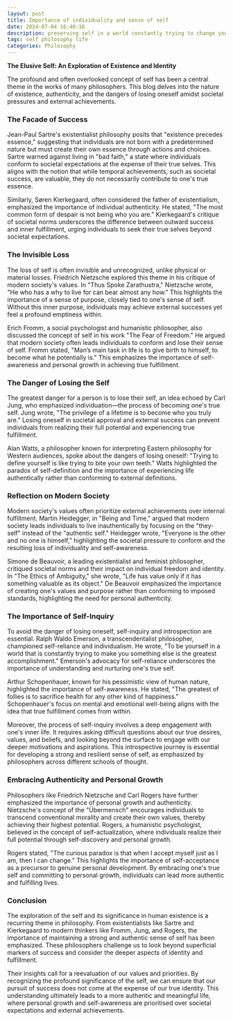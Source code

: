 ```yaml
---
layout: post
title: Importance of individuality and sense of self
date: 2024-07-04 16:40:16
description: preserving self in a world constantly trying to change you
tags: self philosophy life
categories: Philosophy
---
```


**The Elusive Self: An Exploration of Existence and Identity**

The profound and often overlooked concept of self has been a central theme in the works of many philosophers. This blog delves into the nature of existence, authenticity, and the dangers of losing oneself amidst societal pressures and external achievements.

### The Facade of Success

Jean-Paul Sartre's existentialist philosophy posits that "existence precedes essence," suggesting that individuals are not born with a predetermined nature but must create their own essence through actions and choices. Sartre warned against living in "bad faith," a state where individuals conform to societal expectations at the expense of their true selves. This aligns with the notion that while temporal achievements, such as societal success, are valuable, they do not necessarily contribute to one's true essence.

Similarly, Søren Kierkegaard, often considered the father of existentialism, emphasized the importance of individual authenticity. He stated, "The most common form of despair is not being who you are." Kierkegaard's critique of societal norms underscores the difference between outward success and inner fulfillment, urging individuals to seek their true selves beyond societal expectations.

### The Invisible Loss

The loss of self is often invisible and unrecognized, unlike physical or material losses. Friedrich Nietzsche explored this theme in his critique of modern society's values. In "Thus Spoke Zarathustra," Nietzsche wrote, "He who has a why to live for can bear almost any how." This highlights the importance of a sense of purpose, closely tied to one's sense of self. Without this inner purpose, individuals may achieve external successes yet feel a profound emptiness within.

Erich Fromm, a social psychologist and humanistic philosopher, also discussed the concept of self in his work "The Fear of Freedom." He argued that modern society often leads individuals to conform and lose their sense of self. Fromm stated, "Man’s main task in life is to give birth to himself, to become what he potentially is." This emphasizes the importance of self-awareness and personal growth in achieving true fulfillment.

### The Danger of Losing the Self

The greatest danger for a person is to lose their self, an idea echoed by Carl Jung, who emphasized individuation—the process of becoming one's true self. Jung wrote, "The privilege of a lifetime is to become who you truly are." Losing oneself in societal approval and external success can prevent individuals from realizing their full potential and experiencing true fulfillment.

Alan Watts, a philosopher known for interpreting Eastern philosophy for Western audiences, spoke about the dangers of losing oneself: "Trying to define yourself is like trying to bite your own teeth." Watts highlighted the paradox of self-definition and the importance of experiencing life authentically rather than conforming to external definitions.

### Reflection on Modern Society

Modern society's values often prioritize external achievements over internal fulfillment. Martin Heidegger, in "Being and Time," argued that modern society leads individuals to live inauthentically by focusing on the "they-self" instead of the "authentic self." Heidegger wrote, "Everyone is the other and no one is himself," highlighting the societal pressure to conform and the resulting loss of individuality and self-awareness.

Simone de Beauvoir, a leading existentialist and feminist philosopher, critiqued societal norms and their impact on individual freedom and identity. In "The Ethics of Ambiguity," she wrote, "Life has value only if it has something valuable as its object." De Beauvoir emphasized the importance of creating one's values and purpose rather than conforming to imposed standards, highlighting the need for personal authenticity.

### The Importance of Self-Inquiry

To avoid the danger of losing oneself, self-inquiry and introspection are essential. Ralph Waldo Emerson, a transcendentalist philosopher, championed self-reliance and individualism. He wrote, "To be yourself in a world that is constantly trying to make you something else is the greatest accomplishment." Emerson's advocacy for self-reliance underscores the importance of understanding and nurturing one's true self.

Arthur Schopenhauer, known for his pessimistic view of human nature, highlighted the importance of self-awareness. He stated, "The greatest of follies is to sacrifice health for any other kind of happiness." Schopenhauer's focus on mental and emotional well-being aligns with the idea that true fulfillment comes from within.

Moreover, the process of self-inquiry involves a deep engagement with one's inner life. It requires asking difficult questions about our true desires, values, and beliefs, and looking beyond the surface to engage with our deeper motivations and aspirations. This introspective journey is essential for developing a strong and resilient sense of self, as emphasized by philosophers across different schools of thought.

### Embracing Authenticity and Personal Growth

Philosophers like Friedrich Nietzsche and Carl Rogers have further emphasized the importance of personal growth and authenticity. Nietzsche's concept of the "Übermensch" encourages individuals to transcend conventional morality and create their own values, thereby achieving their highest potential. Rogers, a humanistic psychologist, believed in the concept of self-actualization, where individuals realize their full potential through self-discovery and personal growth.

Rogers stated, "The curious paradox is that when I accept myself just as I am, then I can change." This highlights the importance of self-acceptance as a precursor to genuine personal development. By embracing one's true self and committing to personal growth, individuals can lead more authentic and fulfilling lives.

### Conclusion

The exploration of the self and its significance in human existence is a recurring theme in philosophy. From existentialists like Sartre and Kierkegaard to modern thinkers like Fromm, Jung, and Rogers, the importance of maintaining a strong and authentic sense of self has been emphasized. These philosophers challenge us to look beyond superficial markers of success and consider the deeper aspects of identity and fulfillment.

Their insights call for a reevaluation of our values and priorities. By recognizing the profound significance of the self, we can ensure that our pursuit of success does not come at the expense of our true identity. This understanding ultimately leads to a more authentic and meaningful life, where personal growth and self-awareness are prioritised over societal expectations and external achievements.
